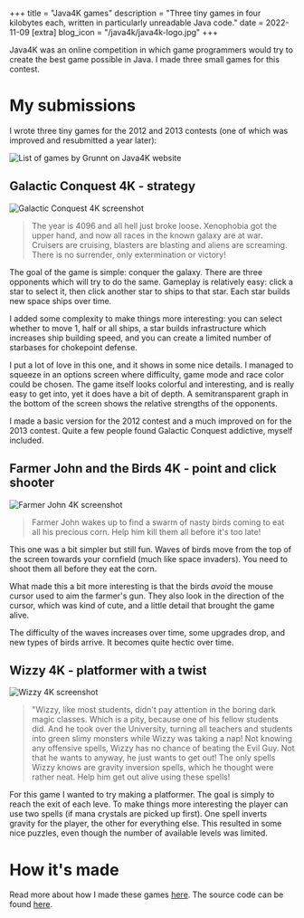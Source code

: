 +++
title = "Java4K games"
description = "Three tiny games in four kilobytes each, written in particularly unreadable Java code."
date = 2022-11-09
[extra]
blog_icon = "/java4k/java4k-logo.jpg"
+++

Java4K was an online competition in which game programmers would try to create the best game possible in Java. I made three small games for this contest.

# My submissions

I wrote three tiny games for the 2012 and 2013 contests (one of which was improved and resubmitted a year later):

![List of games by Grunnt on Java4K website](/java4k/games-by-grunnt.jpg)

## Galactic Conquest 4K - strategy

![Galactic Conquest 4K screenshot](/java4k/gc4k.jpg)

> The year is 4096 and all hell just broke loose. Xenophobia got the upper hand, and now all races in the known galaxy are at war. Cruisers are cruising, blasters are blasting and aliens are screaming. There is no surrender, only extermination or victory!

The goal of the game is simple: conquer the galaxy. There are three opponents which will try to do the same. Gameplay is relatively easy: click a star to select it, then click another star to ships to that star. Each star builds new space ships over time.

I added some complexity to make things more interesting: you can select whether to move 1, half or all ships, a star builds infrastructure which increases ship building speed, and you can create a limited number of starbases for chokepoint defense.

I put a lot of love in this one, and it shows in some nice details. I managed to squeeze in an options screen where difficulty, game mode and race color could be chosen. The game itself looks colorful and interesting, and is really easy to get into, yet it does have a bit of depth. A semitransparent graph in the bottom of the screen shows the relative strengths of the opponents.

I made a basic version for the 2012 contest and a much improved on for the 2013 contest. Quite a few people found Galactic Conquest addictive, myself included.

## Farmer John and the Birds 4K - point and click shooter

![Farmer John 4K screenshot](/java4k/farmer-john4k.jpg)

> Farmer John wakes up to find a swarm of nasty birds coming to eat all his precious corn. Help him kill them all before it's too late!

This one was a bit simpler but still fun. Waves of birds move from the top of the screen towards your cornfield (much like space invaders). You need to shoot them all before they eat the corn.

What made this a bit more interesting is that the birds *avoid* the mouse cursor used to aim the farmer's gun. They also look in the direction of the cursor, which was kind of cute, and a little detail that brought the game alive. 

The difficulty of the waves increases over time, some upgrades drop, and new types of birds arrive. It becomes quite hectic over time.

## Wizzy 4K - platformer with a twist

![Wizzy 4K screenshot](/java4k/wizzy4k.jpg)

> "Wizzy, like most students, didn't pay attention in the boring dark magic classes. Which is a pity, because one of his fellow students did. And he took over the University, turning all teachers and students into green slimy monsters while Wizzy was taking a nap! Not knowing any offensive spells, Wizzy has no chance of beating the Evil Guy. Not that he wants to anyway, he just wants to get out! The only spells Wizzy knows are gravity inversion spells, which he thought were rather neat. Help him get out alive using these spells!

For this game I wanted to try making a platformer. The goal is simply to reach the exit of each leve. To make things more interesting the player can use two spells (if mana crystals are picked up first). One spell inverts gravity for the player, the other for everything else. This resulted in some nice puzzles, even though the number of available levels was limited.

# How it's made

Read more about how I made these games [here](/blog/making-java4k). The source code can be found [here](https://github.com/grunnt/java4k).